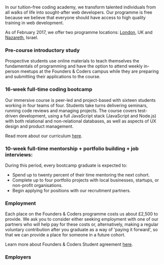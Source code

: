 In our tuition-free coding academy, we transform talented individuals from all walks of life into sought-after web developers. Our programme is free because we believe that everyone should have access to high quality training in web development.

As of February 2017, we offer two programme locations: [London](https://github.com/foundersandcoders/info/blob/master/london.md), UK and [Nazareth](https://github.com/foundersandcoders/info/blob/master/nazareth.md), Israel.

### Pre-course introductory study

Prospective students use online materials to teach themselves the fundamentals of programming and have the option to attend  weekly in-person meetups at the Founders & Coders campus while they are preparing and submitting their applications to the course.

### 16-week full-time coding bootcamp

Our immersive course is peer-led and project-based with sixteen students working in four teams of four. Students take turns delivering seminars, running code reviews and managing projects. The course covers test-driven development, using a full JavaScript stack (JavaScript and Node.js) with both relational and non-relational databases, as well as aspects of UX design and product management.

Read more about our curriculum [here](https://github.com/foundersandcoders/info/blob/master/curriculum.md).

### 10-week full-time mentorship + portfolio building + job interviews:

During this period, every bootcamp graduate is expected to:

* Spend up to twenty percent of their time mentoring the next cohort.
* Complete up to four portfolio projects with local businesses, startups, or non-profit organisations.
* Begin applying for positions with our recruitment partners.

### Employment

Each place on the Founders & Coders programme costs us about £2,500 to provide. We ask you to consider either seeking employment with one of our partners who will help pay for these costs or, alternatively, making a regular voluntary contribution after you graduate as a way of 'paying it forward', so that we can provide a place for someone in a future cohort.

Learn more about Founders & Coders Student agreement [here](https://github.com/foundersandcoders/charter/blob/master/README.md).

### Employers
